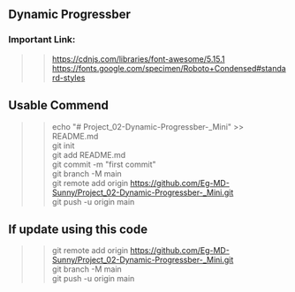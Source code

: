 ## Dynamic Progressber

### Important Link: 
>> https://cdnjs.com/libraries/font-awesome/5.15.1 <br> 
>> https://fonts.google.com/specimen/Roboto+Condensed#standard-styles

## Usable Commend <br>

>> echo "# Project_02-Dynamic-Progressber-_Mini" >> README.md <br> 
>> git init <br>
>> git add README.md <br>
>> git commit -m "first commit" <br>
>> git branch -M main <br>
>> git remote add origin https://github.com/Eg-MD-Sunny/Project_02-Dynamic-Progressber-_Mini.git <br>
>> git push -u origin main <br>

## If update using this code <br> 
>> git remote add origin https://github.com/Eg-MD-Sunny/Project_02-Dynamic-Progressber-_Mini.git <br> 
>> git branch -M main <br> 
>> git push -u origin main <br> 
